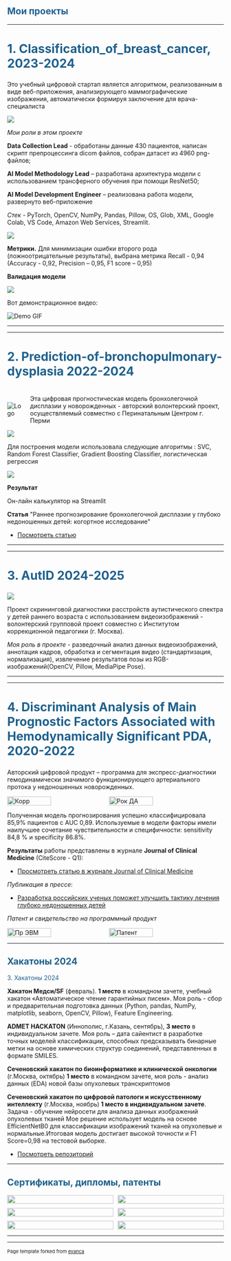 <h2 style="color: #1f618d; font-weight: bold;">Мои проекты</h2>

 
---




<h2 style="color: #1f618d; font-weight: bold; font-size: 28px;">
  <a href="https://github.com/annapermiakova/Stream-it_model_cancer_mammae/" style="color: #1f618d; text-decoration: none;">1. Classification_of_breast_cancer, 2023-2024</a>
</h2>

Это учебный  цифровой стартап является алгоритмом, реализованным в виде веб-приложения, анализирующего маммографические изображения,  автоматически формируя заключение для врача-специалиста

<img src="images/1.1.3.png?raw=true"/> 

*Мои роли в этом проекте*

**Data Collection Lead**  - обработаны данные 430 пациентов,  написан скрипт препроцессинга dicom файлов, собран датасет  из 4960 png-файлов;

**AI Model Methodology Lead** – разработана архитектура модели с использованием трансферного обучения при помощи ResNet50;

**AI Model Development Engineer** – реализована работа модели, развернуто веб-приложение

*Стек* -  PyTorch, OpenCV, NumPy, Pandas, Pillow, OS, Glob,  XML, Google Colab,  VS Codе,  Amazon Web Services, Strеamlit.


<img src="images/метрики_маммогр.png?raw=true"/> 

**Метрики.** Для минимизации  ошибки второго рода (ложноотрицательные результаты), выбрана метрика Recall - 0,94 (Accuracy - 0,92, Precision – 0,95, F1 score – 0,95)

**Валидация модели**


 <img src="images/резуль.png?raw=true"/> 
 
 Вот демонстрационное видео:

![Demo GIF](https://media.giphy.com/media/v1.Y2lkPTc5MGI3NjExYnBhdmw2ZjI2OGd6MHptZXVlNjA2cjF1NzN6djRrbnZtc3FyYjk3bCZlcD12MV9pbnRlcm5hbF9naWZfYnlfaWQmY3Q9Zw/vWLfJxhxwqopptIDwo/giphy.gif)
 
---
---

<h2 style="color: #1f618d; font-weight: bold; font-size: 28px;">
  <a href="https://github.com/annapermiakova/Prediction-of-bronchopulmonary-dysplasia/" style="color: #1f618d; text-decoration: none;">2. Prediction-of-bronchopulmonary-dysplasia 2022-2024</a>
</h2>


<div style="display: flex; align-items: center;">
  <img src="images/лого_неонатал.png?raw=true" alt="Logo" style="margin-right: 20px;"/>
  <p>Эта цифровая прогностическая модель бронхолегочной дисплазии у новорожденных - авторский волонтерский проект, осуществляемый совместно с Перинатальным Центром г. Перми</p>
</div>



<img src="images/1 (2).png?raw=true"/>

Для построения модели использовала следующие алгоритмы :  SVC,  Random Forest Classifier, Gradient Boosting Classifier, логистическая регрессия

<img src="images/2.jpg?raw=true"/>

**Результат** 

Он-лайн калькулятор   на Streamlit

**Статья** "Раннее прогнозирование бронхолегочной дисплазии у глубоко недоношенных детей: когортное исследование"  
- [Посмотреть статью](https://doi.org/10.17816/pmj413120-128)


---
---


<h2 style="color: #1f618d; font-weight: bold; font-size: 28px;">
  <a href="https://github.com/annapermiakova/AutID/" style="color: #1f618d; text-decoration: none;">3. AutID 2024-2025</a>
</h2>

<img src="images/3.png?raw=true"/>

Проект скрининговой диагностики расстройств аутистического спектра   у детей раннего возраста с использованием видеоизображений - волонтерский групповой  проект  совместно с Институтом коррекционной педагогики (г. Москва). 

*Моя роль в проекте* - разведочный анализ данных  видеоизображений,  аннотация кадров, обработка и сегментация видео (стандартизация, нормализация), извлечение результатов позы из RGB-изображений(OpenCV, Pillow, MediaPipe Pose).


---
---



<h2 style="color: #1f618d; font-weight: bold; font-size: 28px;">
  4. Discriminant Analysis of Main Prognostic Factors Associated with Hemodynamically Significant PDA, 2020-2022
</h2>


Авторский цифровой продукт – программа для экспресс-диагностики гемодинамически значимого функционирующего артериального протока у недоношенных новорожденных.

<div style="display: flex; flex-wrap: wrap; gap: 10px;">
  <img src="images/корр.png?raw=true" alt="Корр" style="width: 45%; max-width: 300px;"/>
  <img src="images/рок_ДА.png?raw=true" alt="Рок ДА" style="width: 45%; max-width: 300px;"/>
</div>

Полученная модель прогнозирования успешно классифицировала 85,9% пациентов с AUC 0,89. Используемые в модели факторы имели наилучшее сочетание чувствительности и специфичности: sensitivity 84,8 % и specificity 86.8%.

**Результаты** работы представлены в журнале **Journal of Clinical Medicine** (CiteScore - Q1):
- [Просмотреть статью в журнале Journal of Clinical Medicine](https://www.mdpi.com/2077-0383/10/16/3729)

*Публикация в прессе*:
- [Разработка российских ученых поможет улучшить тактику лечения глубоко недоношенных детей](https://scientificrussia.ru/articles/razrabotka-rossijskih-ucenyh-pomozet-ulucsit-taktiku-lecenia-glubokonedonosennyh-detej)


*Патент и свидетельство на программный продукт*

<div style="display: flex; flex-wrap: wrap; gap: 10px;">
  <img src="images/Пр_ЭВМ_21.png?raw=true" alt="Пр ЭВМ" style="width: 45%; max-width: 300px;"/>
  <img src="images/Пат_19.png?raw=true" alt="Патент" style="width: 45%; max-width: 300px;"/>
</div>


---
<h2 style="color: #1f618d; font-weight: bold;">Хакатоны 2024</h2>
<a href="https://github.com/annapermiakova/tissue_classification/" style="color: #1f618d; text-decoration: none;">3. Хакатоны 2024</a>

</h2>

**Хакатон  Медси/SF** (февраль).  **1 место** в командном зачете, учебный хакатон «Автоматическое чтение гарантийных писем». Моя роль - сбор и предварительная подготовка данных (Python, pandas, NumPy, matplotlib, seaborn, OpenCV, Pillow),  Feature Engineering.

**ADMET HACKATON** (Иннополис, г.Казань, сентябрь), **3 место** в индивидуальном зачете. Моя роль – дата сайентист в разработке точных моделей классификации, способных предсказывать бинарные метки на основе химических структур соединений, представленных в формате SMILES.

**Сеченовский хакатон по биоинформатике и клинической онкологии** (г.Москва, октябрь) **1 место** в командном зачете, моя роль - анализ данных (EDA) новой базы опухолевых транскриптомов

**Сеченовский хакатон по цифровой патологи и искусственному интеллекту** (г.Москва, ноябрь) **1 место в индивидуальном зачете**. Задача - обучение нейросети для анализа данных изображений опухолевых тканей      Мое решение использует модель на основе EfficientNetB0 для классификации изображений тканей на опухолевые и нормальные.Итоговая модель достигает высокой точности и F1 Score=0,98 на тестовой выборке. 
- [Посмотреть репозиторий](https://github.com/annapermiakova/tissue_classification)


---
<h2 style="color: #1f618d; font-weight: bold;">Сертификаты, дипломы, патенты</h2>

<div style="display: grid; grid-template-columns: repeat(2, 1fr); gap: 10px;">
  <img src="images/серт.jpg?raw=true" style="width: 100%;"/>
  <img src="images/Пермякова Анна Владимировна_серификат РТ_page-0001.jpg?raw=true" style="width: 100%;"/>
  <img src="images/Благодарность.jpg?raw=true" style="width: 100%;"/>
  <img src="images/ПЭВМ_22.png?raw=true" style="width: 100%;"/>
  <img src="images/stepik.png?raw=true" style="width: 100%;"/> 
  <img src="images/ADMET_диплом.jpg" style="width: 100%;"/>

</div>



---

---
<p style="font-size:11px">Page template forked from <a href="https://github.com/evanca/quick-portfolio">evanca</a></p>
<!-- Remove above link if you don't want to attibute -->
